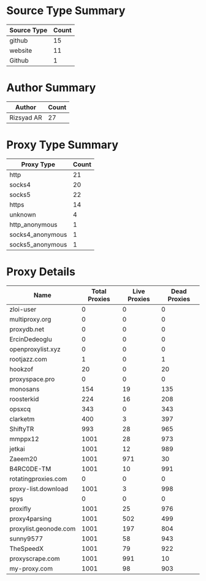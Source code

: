 # Source Type Summary

| Source Type | Count |
|-------------|-------|
| github | 15 |
| website | 11 |
| Github | 1 |


# Author Summary

| Author | Count |
|--------|-------|
| Rizsyad AR | 27 |


# Proxy Type Summary

| Proxy Type | Count |
|------------|-------|
| http | 21 |
| socks4 | 20 |
| socks5 | 22 |
| https | 14 |
| unknown | 4 |
| http_anonymous | 1 |
| socks4_anonymous | 1 |
| socks5_anonymous | 1 |


# Proxy Details

| Name | Total Proxies | Live Proxies | Dead Proxies |
|------|---------------|--------------|---------------|
| zloi-user | 0 | 0 | 0 |
| multiproxy.org | 0 | 0 | 0 |
| proxydb.net | 0 | 0 | 0 |
| ErcinDedeoglu | 0 | 0 | 0 |
| openproxylist.xyz | 0 | 0 | 0 |
| rootjazz.com | 1 | 0 | 1 |
| hookzof | 20 | 0 | 20 |
| proxyspace.pro | 0 | 0 | 0 |
| monosans | 154 | 19 | 135 |
| roosterkid | 224 | 16 | 208 |
| opsxcq | 343 | 0 | 343 |
| clarketm | 400 | 3 | 397 |
| ShiftyTR | 993 | 28 | 965 |
| mmppx12 | 1001 | 28 | 973 |
| jetkai | 1001 | 12 | 989 |
| Zaeem20 | 1001 | 971 | 30 |
| B4RC0DE-TM | 1001 | 10 | 991 |
| rotatingproxies.com | 0 | 0 | 0 |
| proxy-list.download | 1001 | 3 | 998 |
| spys | 0 | 0 | 0 |
| proxifly | 1001 | 25 | 976 |
| proxy4parsing | 1001 | 502 | 499 |
| proxylist.geonode.com | 1001 | 197 | 804 |
| sunny9577 | 1001 | 58 | 943 |
| TheSpeedX | 1001 | 79 | 922 |
| proxyscrape.com | 1001 | 991 | 10 |
| my-proxy.com | 1001 | 98 | 903 |
